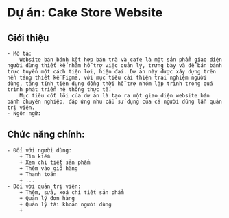<h1>Dự án: Cake Store Website</h1>
<h2>Giới thiệu</h2>

    - Mô tả:
        Website bán bánh kết hợp bán trà và cafe là một sản phẩm giao diện người dùng thiết kế nhằm hỗ trợ việc quản lý, trưng bày và để bán bánh trực tuyến một cách tiện lợi, hiện đại. Dự án này được xây dựng trên nền tảng thiết kế Figma, với mục tiêu cải thiện trải nghiệm người dùng, tăng tính tiện dụng đồng thời hỗ trợ nhóm lập trình trong quá trình phát triển hệ thống thực tế.
        Mục tiêu cốt lõi của dự án là tạo ra một giao diện website bán bánh chuyên nghiệp, đáp ứng nhu cầu sử dụng của cả người dũng lẫn quản trị viên.
    - Ngôn ngữ:

<h2>Chức năng chính:</h2>

    - Đối với người dùng:
        + Tìm kiếm
        + Xem chi tiết sản phẩm
        + Thêm vào giỏ hàng
        + Thanh toán
        + ...
    - Đối với quản trị viên:
        + Thêm, sửa, xoá chi tiết sản phẩm
        + Quản lý đơn hàng
        + Quản lý tài khoản người dùng
        +
